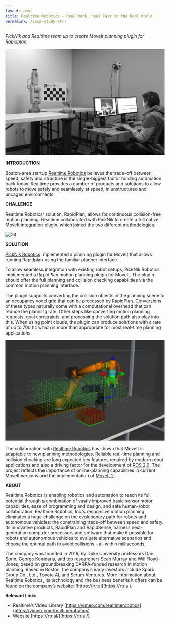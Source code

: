 ```yaml
---
layout: post
title: Realtime Robotics - Real Work, Real Fast in the Real World
permalink: /case-study-rtr/
---
```

*PickNik and Realtime team up to create MoveIt planning plugin for Rapidplan.*

![Image](/assets/images/case_studies/real_time_robotics/blog_image.jpg)

**INTRODUCTION**

Boston-area startup [Realtime Robotics](https://rtr.ai) believes the trade-off between speed, safety and structure is the single-biggest factor holding automation back today. Realtime provides a number of products and solutions to allow robots to move safely and seamlessly at speed, in unstructured and uncaged environments.

**CHALLENGE**

Realtime Robotics’ solution, RapidPlan, allows for continuous collision-free motion planning. Realtime collaborated with PickNik to create a full native MoveIt integration plugin, which joined the two different methodologies.

![Gif](/assets/images/case_studies/real_time_robotics/image1.gif)

**SOLUTION**

[PickNik Robotics](https://picknik.ai) implemented a planning plugin for MoveIt that allows running Rapidplan using the familiar planner interface.

To allow seamless integration with existing robot setups, PickNik Robotics implemented a RapidPlan motion planning plugin for MoveIt. The plugin should offer the full planning and collision checking capabilities via the common motion planning interface. 

The plugin supports converting the collision objects in the planning scene to an occupancy voxel grid that can be processed by RapidPlan. Conversions of these types naturally come with a computational overhead that can reduce the planning rate. Other steps like converting motion planning requests, goal constraints, and processing the solution path also play into this. When using point clouds, the plugin can produce solutions with a rate of up to 700 hz which is more than appropriate for most real-time planning applications.

![Image2](/assets/images/case_studies/real_time_robotics/image2.png)

The collaboration with [Realtime Robotics](https://rtr.ai) has shown that MoveIt is adaptable to new planning methodologies. Reliable real-time planning and collision checking are long expected key features required by modern robot applications and also a driving factor for the development of [ROS 2.0](https://index.ros.org/doc/ros2/). The project reflects the importance of online-planning capabilities in current MoveIt versions and the implementation of [MoveIt 2](https://moveit.ros.org/moveit!/ros/2019/03/01/announcing-the-moveit-2-port.html).

**ABOUT**

Realtime Robotics is enabling robotics and automation to reach its full potential through a combination of vastly improved basic sensorimotor capabilities, ease of programming and design, and safe human-robot collaboration. Realtime Robotics, Inc.’s responsive motion planning eliminates a huge challenge on the evolutionary path for robots and autonomous vehicles: the constraining trade-off between speed and safety. Its innovative products, RapidPlan and RapidSense, harness next-generation computer processors and software that make it possible for robots and autonomous vehicles to evaluate alternative scenarios and choose the optimal path to avoid collisions – all within milliseconds.  
 
The company was founded in 2016, by Duke University professors Dan Sorin, George Konidaris, and top researchers Sean Murray and Will Floyd-Jones, based on groundbreaking DARPA-funded research in motion planning. Based in Boston, the company’s early investors include Sparx Group Co., Ltd., Toyota AI, and Scrum Ventures. More information about Realtime Robotics, its technology and the business benefits it offers can be found on the company’s website: [https://rtr.ai](https://rtr.ai).

**Relevant Links**

* Realtime’s Video Library [https://vimeo.com/realtimerobotics](https://vimeo.com/realtimerobotics)
* Website [https://rtr.ai/](https://rtr.ai/) 
